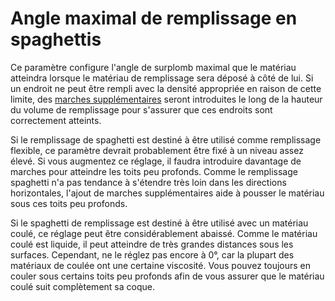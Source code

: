 Angle maximal de remplissage en spaghettis
===

Ce paramètre configure l'angle de surplomb maximal que le matériau atteindra lorsque le matériau de remplissage sera déposé à côté de lui. Si un endroit ne peut être rempli avec la densité appropriée en raison de cette limite, des [marches supplémentaires](spaghetti_infill_stepped.md) seront introduites le long de la hauteur du volume de remplissage pour s'assurer que ces endroits sont correctement atteints.

Si le remplissage de spaghetti est destiné à être utilisé comme remplissage flexible, ce paramètre devrait probablement être fixé à un niveau assez élevé. Si vous augmentez ce réglage, il faudra introduire davantage de marches pour atteindre les toits peu profonds. Comme le remplissage spaghetti n'a pas tendance à s'étendre très loin dans les directions horizontales, l'ajout de marches supplémentaires aide à pousser le matériau sous ces toits peu profonds.

Si le spaghetti de remplissage est destiné à être utilisé avec un matériau coulé, ce réglage peut être considérablement abaissé. Comme le matériau coulé est liquide, il peut atteindre de très grandes distances sous les surfaces. Cependant, ne le réglez pas encore à 0°, car la plupart des matériaux de coulée ont une certaine viscosité. Vous pouvez toujours en couler sous certains toits peu profonds afin de vous assurer que le matériau coulé suit complètement sa coque. 
